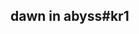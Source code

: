 ## dawn in abyss#kr1

<!--
**fprtkdl/fprtkdl** is a ✨ _special_ ✨ repository because its `README.md` (this file) appears on your GitHub profile.

Here are some ideas to get you started:

- 🔭 I’m currently working on ...
- 🌱 I’m currently learning ...
- 👯 I’m looking to collaborate on ...
- 🤔 I’m looking for help with ...
- 💬 Ask me about ...
- 📫 How to reach me: ...
- 😄 Pronouns: ...
- ⚡ Fun fact: ...
-->
<!--
  <div style="display:flex; flex-direction:column; align-items:center;">
<img src="https://github-readme-stats.vercel.app/api?username=fprtkdl&show_icons=true&theme=tokyonight">
<img src="https://github-readme-stats.vercel.app/api/top-langs/?username=fprtkdl&layout=compact">
</div>
-->
